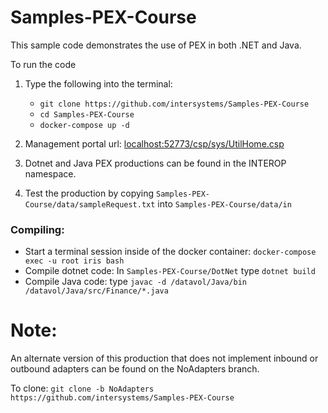 # Samples-PEX-Course

This sample code demonstrates the use of PEX in both .NET and Java. 

To run the code

1. Type the following into the terminal:
    * `git clone https://github.com/intersystems/Samples-PEX-Course`
    * `cd Samples-PEX-Course`
    * `docker-compose up -d`

2. Management portal url: [localhost:52773/csp/sys/UtilHome.csp](localhost:52773/csp/sys/UtilHome.csp)

3. Dotnet and Java PEX productions can be found in the INTEROP namespace.

4. Test the production by copying `Samples-PEX-Course/data/sampleRequest.txt` into `Samples-PEX-Course/data/in`

### Compiling:

* Start a terminal session inside of the docker container: `docker-compose exec -u root iris bash`
* Compile dotnet code: In `Samples-PEX-Course/DotNet` type `dotnet build`
* Compile Java code: type `javac -d /datavol/Java/bin /datavol/Java/src/Finance/*.java`

# Note: 
   An alternate version of this production that does not implement inbound or outbound adapters can be found on the NoAdapters branch.
   
   To clone: `git clone -b NoAdapters https://github.com/intersystems/Samples-PEX-Course`

